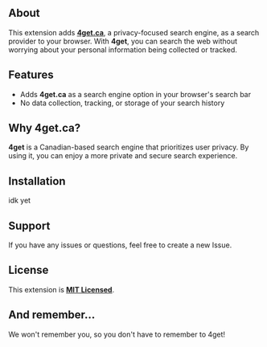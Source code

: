## About

This extension adds [**4get.ca**](https://4get.ca), a privacy-focused search engine, as a search provider to your browser. With **4get**, you can search the web without worrying about your personal information being collected or tracked.

## Features

- Adds **4get.ca** as a search engine option in your browser's search bar
- No data collection, tracking, or storage of your search history

## Why 4get.ca?

**4get** is a Canadian-based search engine that prioritizes user privacy. By using it, you can enjoy a more private and secure search experience.

## Installation

idk yet

## Support

If you have any issues or questions, feel free to create a new Issue.

## License

This extension is [**MIT Licensed**](https://github.com/paulbgtr/4get-easily/blob/master/LICENSE).

## And remember...

We won't remember you, so you don't have to remember to 4get!
